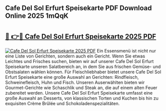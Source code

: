 ## Cafe Del Sol Erfurt Speisekarte PDF Download Online 2025 1mQqK

# <h2><a href="http://gc9bxtb.nevu.top/?p=Cafe+Del+Sol+Erfurt+Speisekarte">🔗 👉🔴 Cafe Del Sol Erfurt Speisekarte 2025 PDF</a></h2>

[![Cafe Del Sol Erfurt Speisekarte 2025 PDF](https://i.imgur.com/dBaPXMq.png)](http://gc9bxtb.nevu.top/?p=Cafe+Del+Sol+Erfurt+Speisekarte)
Ein Essensmenü ist nicht nur eine Liste von Gerichten, sondern auch ein Gericht. Wenn Sie etwas Leichtes und Frisches suchen, bieten wir auf unserer Cafe Del Sol Erfurt Speisekarte unseren Salatbereich an, in dem Sie aus frischen Gemüse- und Obstsalaten wählen können. Für Fleischliebhaber bietet unsere Cafe Del Sol Erfurt Speisekarte eine große Auswahl an Gerichten: Rindfleisch, Schweinefleisch, Huhn und Fisch. Unseren Auserwählten bieten wir Gourmet-Gerichte wie Schaschlik und Steak an, die auf einem alten Feuer zubereitet werden. Unsere Cafe Del Sol Erfurt Speisekarte umfasst eine große Auswahl an Desserts, von klassischen Torten und Kuchen bis hin zu exquisiten Crème Brûlée und Schokoladenspezialitäten.
